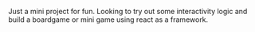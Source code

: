 Just a mini project for fun. Looking to try out some interactivity logic and build a boardgame or mini game using react as a framework.
